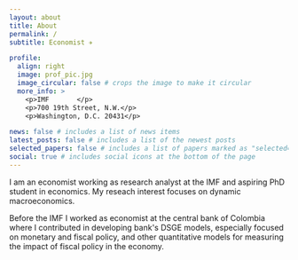 ```yaml
---
layout: about
title: About
permalink: /
subtitle: Economist ✈️

profile:
  align: right
  image: prof_pic.jpg
  image_circular: false # crops the image to make it circular
  more_info: >
    <p>IMF       </p>
    <p>700 19th Street, N.W.</p>
    <p>Washington, D.C. 20431</p>

news: false # includes a list of news items
latest_posts: false # includes a list of the newest posts
selected_papers: false # includes a list of papers marked as "selected={true}"
social: true # includes social icons at the bottom of the page
---
```


I am an economist working as research analyst at the IMF and aspiring PhD student in economics. My reseach interest focuses on dynamic macroeconomics.

Before the IMF I worked as economist at the central bank of Colombia where I contributed in developing bank's DSGE models, especially focused on monetary and fiscal policy, and other quantitative models for measuring the impact of fiscal policy in the economy. 
